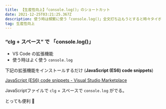 ```yaml
---
title: 【生産性向上】「console.log()」のショートカット
date: 2021-12-25T03:21:25.367Z
description: 使う時は頻繁に使う「console.log()」全文打ち込もうとすると時々タイポする。ショートカットを使うと便利。
tag: 生産性向上
---
```

### “clg + スペース” で 「console.log()」

- VS Code の拡張機能
- 使う時はよく使う `console.log`

下記の拡張機能をインストールするだけ (**JavaScript (ES6) code snippets**)

[JavaScript (ES6) code snippets - Visual Studio Marketplace](https://marketplace.visualstudio.com/items?itemName=xabikos.JavaScriptSnippets)

JavaScriptファイルで `clg` + スペースで `console.log` がでる。

とっても便利 🎉